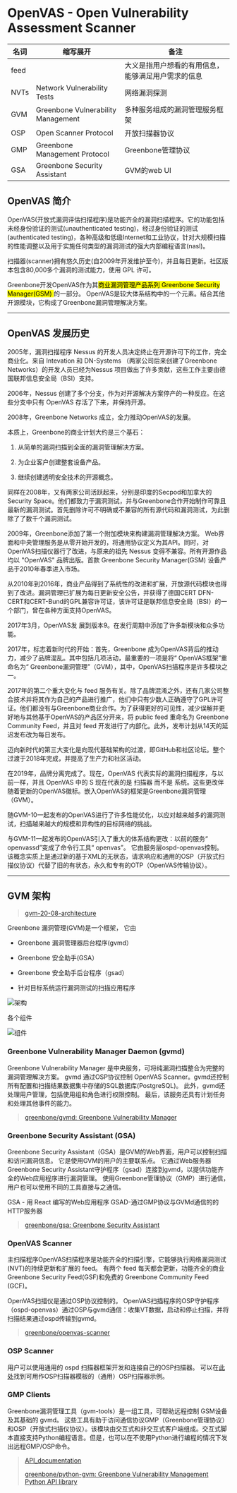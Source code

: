 # OpenVAS - Open Vulnerability Assessment Scanner

| 名词   | 缩写展开                               | 备注                        |
| ---- | ---------------------------------- | ------------------------- |
| feed |                                    | 大义是指用户想看的有用信息，能够满足用户需求的信息 |
| NVTs | Network Vulnerability Tests        | 网络漏洞探测                    |
| GVM  | Greenbone Vulnerability Management | 多种服务组成的漏洞管理服务框架           |
| OSP  | Open Scanner Protocol              | 开放扫描器协议                   |
| GMP  | Greenbone Management Protocol      | Greenbone管理协议             |
| GSA  | Greenbone Security Assistant       | GVM的web UI                |

## OpenVAS 简介

OpenVAS(开放式漏洞评估扫描程序)是功能齐全的漏洞扫描程序。它的功能包括 未经身份验证的测试(unauthenticated testing)，经过身份验证的测试(authenticated testing)，各种高级和低级Internet和工业协议，针对大规模扫描的性能调整以及用于实施任何类型的漏洞测试的强大内部编程语言(nasl)。

扫描器(scanner)拥有悠久历史(自2009年开发维护至今)，并且每日更新。社区版本包含80,000多个漏洞的测试能力，使用 GPL 许可。

Greenbone开发OpenVAS作为其<mark>商业漏洞管理产品系列 Greenbone Security Manager(GSM) </mark>的一部分。 OpenVAS是较大体系结构中的一个元素。结合其他开源模块，它构成了Greenbone漏洞管理解决方案。

----

## OpenVAS 发展历史

2005年，漏洞扫描程序 Nessus 的开发人员决定终止在开源许可下的工作，完全商业化。来自 Intevation 和 DN-Systems （两家公司后来创建了Greenbone Networks）的开发人员已经为Nessus 项目做出了许多贡献，这些工作主要由德国联邦信息安全局（BSI）支持。

2006年，Nessus 创建了多个分支，作为对开源解决方案停产的一种反应。在这些分支中只有 OpenVAS 存活了下来，并保持开源。

2008年，Greenbone Networks 成立，全力推动OpenVAS的发展。

本质上，Greenbone的商业计划大约是三个基石：

1. 从简单的漏洞扫描到全面的漏洞管理解决方案。

2. 为企业客户创建整套设备产品。

3. 继续创建透明安全技术的开源概念。

同样在2008年，又有两家公司活跃起来，分别是印度的Secpod和加拿大的Security Space。他们都致力于漏洞测试，并与Greenbone合作开始制作可靠且最新的漏洞测试。首先删除许可不明确或不兼容的所有源代码和漏洞测试，为此删除了了数千个漏洞测试。

2009年，Greenbone添加了第一个附加模块来构建漏洞管理解决方案。 Web界面和中央管理服务是从零开始开发的，将通用协议定义为其API。同时，对OpenVAS扫描仪器行了改进，与原来的祖先 Nessus 变得不兼容。所有开源作品均以 "OpenVAS" 品牌出版。首款  Greenbone Security Manager(GSM) 设备产品于2010年春季进入市场。

从2010年到2016年，商业产品得到了系统性的改进和扩展，开放源代码模块也得到了改进。漏洞管理已扩展为每日更新安全公告，并获得了德国CERT DFN-CERT和CERT-Bund的GPL兼容许可证，该许可证是联邦信息安全局（BSI）的一个部门，曾在各种方面支持OpenVAS。

2017年3月，OpenVAS发 展到版本9。在发行周期中添加了许多新模块和众多功能。

2017年，标志着新时代的开始：首先，Greenbone 成为OpenVAS背后的推动力，减少了品牌混乱。其中包括几项活动，最重要的一项是将“ OpenVAS框架”重命名为“ Greenbone漏洞管理”（GVM），其中，OpenVAS扫描程序是许多模块之一。

2017年的第二个重大变化与 feed 服务有关。除了品牌混淆之外，还有几家公司整合技术并将其作为自己的产品进行推广，他们中只有少数人正确遵守了GPL许可证。他们都没有与Greenbone商业合作。为了获得更好的可见性，减少误解并更好地与其他基于OpenVAS的产品区分开来，将 public feed 重命名为 Greenbone Community Feed，并且对 feed 开发进行了内部化。此外，发布计划从14天的延迟发布改为每日发布。

迈向新时代的第三大变化是向现代基础架构的过渡，即GitHub和社区论坛。整个过渡于2018年完成，并提高了生产力和社区活动。

在2019年，品牌分离完成了。现在，OpenVAS 代表实际的漏洞扫描程序，与以前一样，并且 OpenVAS 中的 S 现在代表的是 扫描器 而不是 系统。这些更改伴随着更新的OpenVAS徽标。嵌入OpenVAS的框架是Greenbone漏洞管理（GVM）。

随GVM-10一起发布的OpenVAS进行了许多性能优化，以应对越来越多的漏洞测试，扫描越来越大的规模和异构性的目标网络的挑战。

与GVM-11一起发布的OpenVAS引入了重大的体系结构更改：以前的服务“ openvassd”变成了命令行工具“ openvas”。 它由服务层ospd-openvas控制。 该概念实质上是通过新的基于XML的无状态，请求响应和通用的OSP（开放式扫描仪协议）代替了旧的有状态，永久和专有的OTP（OpenVAS传输协议）。

-----

## GVM 架构

> [gvm-20-08-architecture](https://community.greenbone.net/t/about-gvm-20-08-architecture/8449)

Greenbone 漏洞管理(GVM)是一个框架， 它由

- Greenbone 漏洞管理器后台程序(gvmd）

- Greenbone 安全助手(GSA）

- Greenbone 安全助手后台程序（gsad）

- 针对目标系统运行漏洞测试的扫描应用程序

![架构](_resources/openvas-arch-20.08.png)

各个组件

![组件](_resources/openvas-modules.svg)



### Greenbone Vulnerability Manager Daemon (gvmd)

Greenbone Vulnerability Manager 是中央服务，可将纯漏洞扫描整合为完整的漏洞管理解决方案。 gvmd 通过OSP协议控制 OpenVAS Scanner。gvmd还控制所有配置和扫描结果数据集中存储的SQL数据库(PostgreSQL)。 此外，gvmd还处理用户管理，包括使用组和角色进行权限控制。 最后，该服务还具有计划任务和处理其他事件的能力。

> [greenbone/gvmd: Greenbone Vulnerability Manager](https://github.com/greenbone/gvmd)

### 

### Greenbone Security Assistant (GSA)

Greenbone Security Assistant（GSA）是GVM的Web界面，用户可以控制扫描和访问漏洞信息。 它是使用GVM的用户的主要联系点。 它通过Web服务器Greenbone Security Assistant守护程序（gsad）连接到gvmd，以提供功能齐全的Web应用程序进行漏洞管理。 使用Greenbone管理协议（GMP）进行通信，用户也可以使用不同的工具直接与之通信。

GSA - 用 React 编写的Web应用程序
GSAD-通过GMP协议与GVMd通信的的HTTP服务器

> [greenbone/gsa: Greenbone Security Assistant](https://github.com/greenbone/gsa)

### 

### OpenVAS Scanner

主扫描程序OpenVAS扫描程序是功能齐全的扫描引擎，它能够执行网络漏洞测试(NVT)的持续更新和扩展的 feed。 有两个 feed 每天都会更新，功能齐全的商业 Greenbone Security Feed(GSF)和免费的 Greenbone Community Feed (GCF)。

OpenVAS扫描仪是通过OSP协议控制的。 OpenVAS扫描程序的OSP守护程序（ospd-openvas）通过OSP与gvmd通信：收集VT数据，启动和停止扫描，并将扫描结果通过ospd传输到gvmd。

> [greenbone/openvas-scanner](https://github.com/greenbone/openvas-scanner)

### 

### OSP Scanner

用户可以使用通用的 ospd 扫描器框架开发和连接自己的OSP扫描器。 可以在[此处](https://github.com/greenbone/ospd-example-scanner)找到可用作OSP扫描器模板的（通用）OSP扫描器示例。

### 

### GMP Clients

Greenbone漏洞管理工具（gvm-tools）是一组工具，可帮助远程控制 GSM设备及其基础的 gvmd。 这些工具有助于访问通信协议GMP（Greenbone管理协议）和OSP（开放式扫描仪协议）。该模块由交互式和非交互式客户端组成。交互式脚本直接支持Python编程语言。但是，也可以在不使用Python进行编程的情况下发出远程GMP/OSP命令。

> [API_documentation](https://docs.greenbone.net/#api_documentation)
> 
> [greenbone/python-gvm: Greenbone Vulnerability Management Python API library](https://github.com/greenbone/python-gvm)
